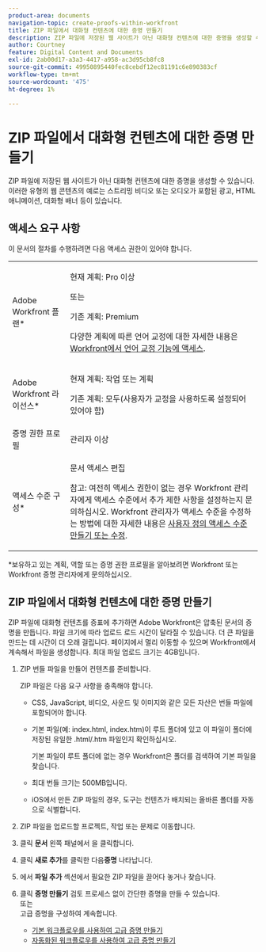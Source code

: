 ```yaml
---
product-area: documents
navigation-topic: create-proofs-within-workfront
title: ZIP 파일에서 대화형 컨텐츠에 대한 증명 만들기
description: ZIP 파일에 저장된 웹 사이트가 아닌 대화형 컨텐츠에 대한 증명을 생성할 수 있습니다. 이러한 유형의 웹 콘텐츠의 예로는 스트리밍 비디오 또는 오디오가 포함된 광고, HTML 애니메이션, 대화형 배너 등이 있습니다.
author: Courtney
feature: Digital Content and Documents
exl-id: 2ab00d17-a3a3-4417-a958-ac3d95cb8fc8
source-git-commit: 49950895440fec8cebdf12ec81191c6e890383cf
workflow-type: tm+mt
source-wordcount: '475'
ht-degree: 1%

---
```


# ZIP 파일에서 대화형 컨텐츠에 대한 증명 만들기

ZIP 파일에 저장된 웹 사이트가 아닌 대화형 컨텐츠에 대한 증명을 생성할 수 있습니다. 이러한 유형의 웹 콘텐츠의 예로는 스트리밍 비디오 또는 오디오가 포함된 광고, HTML 애니메이션, 대화형 배너 등이 있습니다.

## 액세스 요구 사항

이 문서의 절차를 수행하려면 다음 액세스 권한이 있어야 합니다.

<table style="table-layout:auto"> 
 <col> 
 <col> 
 <tbody> 
  <tr> 
   <td role="rowheader">Adobe Workfront 플랜*</td> 
   <td> <p>현재 계획: Pro 이상</p> <p>또는</p> <p>기존 계획: Premium</p> <p>다양한 계획에 따른 언어 교정에 대한 자세한 내용은 <a href="/help/quicksilver/administration-and-setup/manage-workfront/configure-proofing/access-to-proofing-functionality.md" class="MCXref xref">Workfront에서 언어 교정 기능에 액세스</a>.</p> </td> 
  </tr> 
  <tr> 
   <td role="rowheader">Adobe Workfront 라이선스*</td> 
   <td> <p>현재 계획: 작업 또는 계획</p> <p>기존 계획: 모두(사용자가 교정을 사용하도록 설정되어 있어야 함)</p> </td> 
  </tr> 
  <tr> 
   <td role="rowheader">증명 권한 프로필 </td> 
   <td>관리자 이상</td> 
  </tr> 
  <tr> 
   <td role="rowheader">액세스 수준 구성*</td> 
   <td> <p>문서 액세스 편집</p> <p>참고: 여전히 액세스 권한이 없는 경우 Workfront 관리자에게 액세스 수준에서 추가 제한 사항을 설정하는지 문의하십시오. Workfront 관리자가 액세스 수준을 수정하는 방법에 대한 자세한 내용은 <a href="../../../administration-and-setup/add-users/configure-and-grant-access/create-modify-access-levels.md" class="MCXref xref">사용자 정의 액세스 수준 만들기 또는 수정</a>.</p> </td> 
  </tr> 
 </tbody> 
</table>

&#42;보유하고 있는 계획, 역할 또는 증명 권한 프로필을 알아보려면 Workfront 또는 Workfront 증명 관리자에게 문의하십시오.

## ZIP 파일에서 대화형 컨텐츠에 대한 증명 만들기

ZIP 파일에 대화형 컨텐츠를 증표에 추가하면 Adobe Workfront은 압축된 문서의 증명을 만듭니다. 파일 크기에 따라 업로드 로드 시간이 달라질 수 있습니다. 더 큰 파일을 만드는 데 시간이 더 오래 걸립니다. 페이지에서 멀리 이동할 수 있으며 Workfront에서 계속해서 파일을 생성합니다. 최대 파일 업로드 크기는 4GB입니다. 

1. ZIP 번들 파일을 만들어 컨텐츠를 준비합니다.

   ZIP 파일은 다음 요구 사항을 충족해야 합니다.

   * CSS, JavaScript, 비디오, 사운드 및 이미지와 같은 모든 자산은 번들 파일에 포함되어야 합니다.
   * 기본 파일(예: index.html, index.htm)이 루트 폴더에 있고 이 파일이 폴더에 저장된 유일한 .html/.htm 파일인지 확인하십시오.

      기본 파일이 루트 폴더에 없는 경우 Workfront은 폴더를 검색하여 기본 파일을 찾습니다.

   * 최대 번들 크기는 500MB입니다.
   * iOS에서 만든 ZIP 파일의 경우, 도구는 컨텐츠가 배치되는 올바른 폴더를 자동으로 식별합니다.

1. ZIP 파일을 업로드할 프로젝트, 작업 또는 문제로 이동합니다.
1. 클릭 **문서** 왼쪽 패널에서 을 클릭합니다.
1. 클릭 **새로 추가**&#x200B;를 클릭한 다음&#x200B;**증명** 나타납니다.
1. 에서 **파일 추가** 섹션에서 필요한 ZIP 파일을 끌어다 놓거나 찾습니다.
1. 클릭 **증명 만들기** 검토 프로세스 없이 간단한 증명을 만들 수 있습니다.\
   또는\
   고급 증명을 구성하여 계속합니다.

   * [기본 워크플로우를 사용하여 고급 증명 만들기](../../../review-and-approve-work/proofing/creating-proofs-within-workfront/configure-basic-proof-workflow.md)
   * [자동화된 워크플로우를 사용하여 고급 증명 만들기](../../../review-and-approve-work/proofing/creating-proofs-within-workfront/create-automated-proof-workflow.md)
